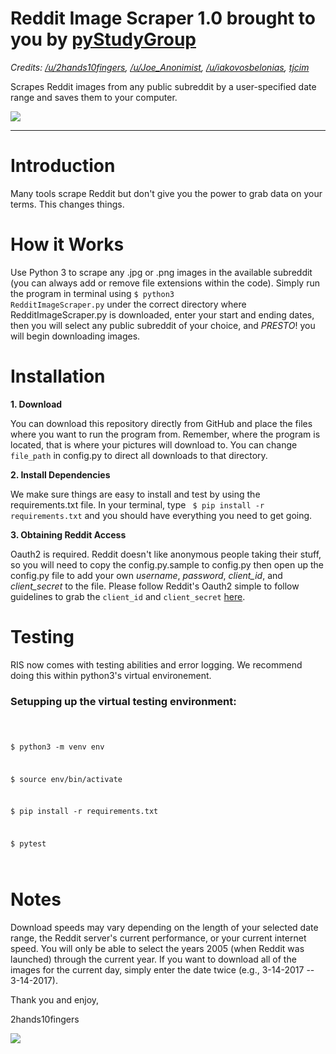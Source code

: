 # Reddit Image Scraper 1.0 brought to you by <a href="http://www.pystudygroup.com/">pyStudyGroup</a>
<i>Credits: <a href="https://github.com/2hands10fingers">/u/2hands10fingers</a>, <a href="https://github.com/Anonimista">/u/Joe_Anonimist</a>, <a href="https://github.com/Belonias">/u/iakovosbelonias</a>, <a href="https://github.com/tjcim">tjcim</a></i>

Scrapes Reddit images from any public subreddit by a user-specified date range and saves them to your computer.

<img src="https://i.imgur.com/e2mgH7D.png"></img>
____

# Introduction

Many tools scrape Reddit but don't give you the power to grab data on your terms. This changes things.

# How it Works

Use Python 3 to scrape any .jpg or .png images in the available subreddit (you can always add or remove file extensions within the code). Simply run the program in terminal using <code>$ python3 RedditImageScraper.py</code> under the correct directory where RedditImageScraper.py is downloaded, enter your start and ending dates, then you will select any public subreddit of your choice, and *PRESTO*! you will begin downloading images.

# Installation

<strong>1. Download</strong>

You can download this repository directly from GitHub and place the files where you want to run the program from. Remember, where the program is located, that is where your pictures will download to. You can change `file_path` in config.py to direct all downloads to that directory.

<strong>2. Install Dependencies</strong>

We make sure things are easy to install and test by using the requirements.txt file. In your terminal, type <code> $ pip install -r requirements.txt</code> and you should have everything you need to get going. 

<strong>3. Obtaining Reddit Access</strong>

Oauth2 is required. Reddit doesn't like anonymous people taking their stuff, so you will need to copy the config.py.sample to config.py then open up the config.py file to add your own <i>username</i>, <i>password</i>, <i>client_id</i>, and <i>client_secret</i> to the file. Please follow Reddit's Oauth2 simple to follow guidelines to grab the <code>client_id</code> and <code>client_secret</code> <a href="https://github.com/reddit/reddit/wiki/OAuth2">here</a>.


# Testing

RIS now comes with testing abilities and error logging. We recommend doing this within python3's virtual environement.

### Setupping up the virtual testing environment:
<code>

$ python3 -m venv env

$ source env/bin/activate

$ pip install -r requirements.txt

$ pytest

</code>

# Notes

Download speeds may vary depending on the length of your selected date range, the Reddit server's current performance, or your current internet speed. You will only be able to select the years 2005 (when Reddit was launched) through the current year. If you want to download all of the images for the current day, simply enter the date twice (e.g., 3-14-2017 -- 3-14-2017).

Thank you and enjoy,

2hands10fingers

<img src="https://upload.wikimedia.org/wikipedia/en/thumb/8/82/Reddit_logo_and_wordmark.svg/1280px-Reddit_logo_and_wordmark.svg.png"></img>
